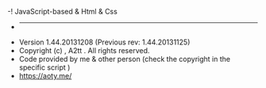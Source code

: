 -! JavaScript-based & Html & Css

- ***
- Version 1.44.20131208 (Previous rev: 1.44.20131125)
- Copyright (c) , A2tt . All rights reserved.
- Code provided by me & other person (check the copyright in the specific script )
- https://aoty.me/
